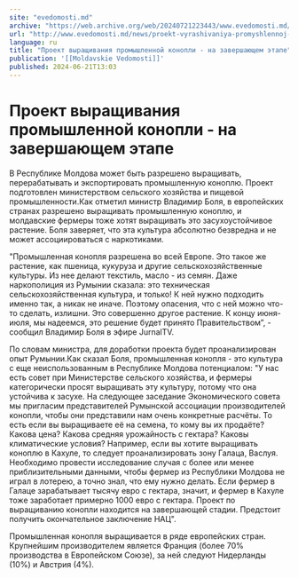 ```yaml
---
site: "evedomosti.md"
archive: "https://web.archive.org/web/20240721223443/www.evedomosti.md/news/proekt-vyrashivaniya-promyshlennoj-konopli-na-zavershayushem"
url: "http://www.evedomosti.md/news/proekt-vyrashivaniya-promyshlennoj-konopli-na-zavershayushem"
language: ru
title: "Проект выращивания промышленной конопли - на завершающем этапе"
publication: '[[Moldavskie Vedomosti]]'
published: 2024-06-21T13:03
---
```


# Проект выращивания промышленной конопли - на завершающем этапе

В Республике Молдова может быть разрешено выращивать, перерабатывать и экспортировать промышленную коноплю. Проект подготовлен министерством сельского хозяйства и пищевой промышленности.Как отметил министр Владимир Боля, в европейских странах разрешено выращивать промышленную коноплю, и молдавские фермеры тоже хотят выращивать это засухоустойчивое растение. Боля заверяет, что эта культура абсолютно безвредна и не может ассоциироваться с наркотиками.

"Промышленная конопля разрешена во всей Европе. Это такое же растение, как пшеница, кукуруза и другие сельскохозяйственные культуры. Из нее делают текстиль, масло - из семян. Даже наркополиция из Румынии сказала: это техническая сельскохозяйственная культура, и только! К ней нужно подходить именно так, а никак не иначе. Поэтому опасения, что с ней можно что-то сделать, излишни. Это совершенно другое растение. К концу июня-июля, мы надеемся, это решение будет принято Правительством”, - сообщил Владимир Боля в эфире JurnalTV.

По словам министра, для доработки проекта будет проанализирован опыт Румынии.Как сказал Боля, промышленная конопля - это культура с еще неиспользованным в Республике Молдова потенциалом: "У нас есть совет при Министерстве сельского хозяйства, и фермеры категорически просят выращивать эту культуру, потому что она устойчива к засухе. На следующее заседание Экономического совета мы пригласим представителей Румынской ассоциации производителей конопли, чтобы они представили нам очень конкретные расчёты. То есть если вы выращиваете её на семена, то кому вы их продаёте? Какова цена? Какова средняя урожайность с гектара? Каковы климатические условия? Например, если вы хотите выращивать коноплю в Кахуле, то следует проанализировать зону Галаца, Васлуя. Необходимо провести исследование случая с более или менее приблизительными данными, чтобы фермер из Республики Молдова не играл в лотерею, а точно знал, что ему нужно делать. Если фермер в Галаце зарабатывает тысячу евро с гектара, значит, и фермер в Кахуле тоже заработает примерно 1000 евро с гектара. Проект по выращиванию конопли находится на завершающей стадии. Предстоит получить окончательное заключение НАЦ".

Промышленная конопля выращивается в ряде европейских стран. Крупнейшим производителем является Франция (более 70% производства в Европейском Союзе), за ней следуют Нидерланды (10%) и Австрия (4%).